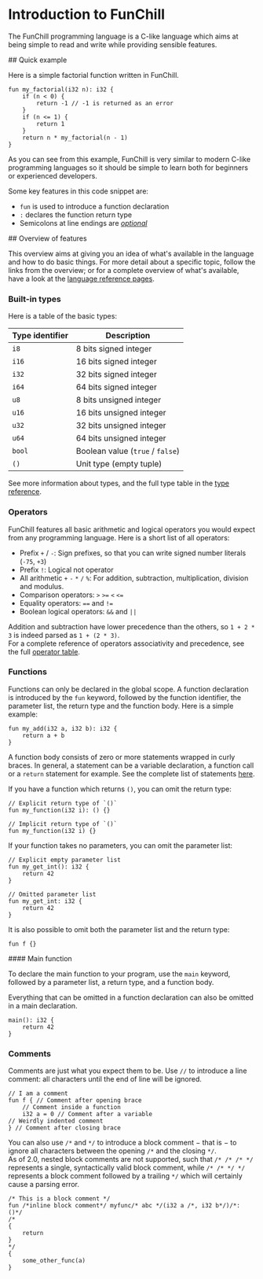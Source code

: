 # Introduction to FunChill

The FunChill programming language is a C-like language which aims at being simple to read and write while providing sensible features.

## Quick example

Here is a simple factorial function written in FunChill.

```
fun my_factorial(i32 n): i32 {
    if (n < 0) {
        return -1 // -1 is returned as an error
    }
    if (n <= 1) {
        return 1
    }
    return n * my_factorial(n - 1)
}
```

As you can see from this example, FunChill is very similar to modern C-like programming languages so it should be simple to learn both for beginners or experienced developers.

Some key features in this code snippet are:

- `fun` is used to introduce a function declaration
- `:` declares the function return type
- Semicolons at line endings are *[optional](./link/to/explanation/of/end-of-statements)*

## Overview of features

This overview aims at giving you an idea of what's available in the language and how to do basic things. For more detail about a specific topic, follow the links from the overview; or for a complete overview of what's available, have a look at the [language reference pages](./reference/index.md).

### Built-in types

Here is a table of the basic types:

| Type identifier       | Description                                           |
|-----------------------|-------------------------------------------------------|
| `i8`                  | 8  bits   signed integer                              |
| `i16`                 | 16 bits   signed integer                              |
| `i32`                 | 32 bits   signed integer                              |
| `i64`                 | 64 bits   signed integer                              |
| `u8`                  | 8  bits unsigned integer                              |
| `u16`                 | 16 bits unsigned integer                              |
| `u32`                 | 32 bits unsigned integer                              |
| `u64`                 | 64 bits unsigned integer                              |
| `bool`                | Boolean value (`true` / `false`)                      |
| `()`                  | Unit type (empty tuple)                               |

See more information about types, and the full type table in the [type reference](./reference/types.md).

### Operators

FunChill features all basic arithmetic and logical operators you would expect from any programming language. Here is a short list of all operators:

- Prefix `+` / `-`: Sign prefixes, so that you can write signed number literals (`-75`, `+3`)
- Prefix `!`: Logical not operator
- All arithmetic `+` `-` `*` `/` `%`: For addition, subtraction, multiplication, division and modulus.
- Comparison operators: `>` `>=` `<` `<=`
- Equality operators: `==` and `!=`
- Boolean logical operators: `&&` and `||`

Addition and subtraction have lower precedence than the others, so `1 + 2 * 3` is indeed parsed as `1 + (2 * 3)`.  
For a complete reference of operators associativity and precedence, see the full [operator table](./reference/operator_table.md).

### Functions

Functions can only be declared in the global scope. A function declaration is introduced by the `fun` keyword, followed by the function identifier, the parameter list, the return type and the function body.
Here is a simple example:
```
fun my_add(i32 a, i32 b): i32 {
    return a + b
}
```

A function body consists of zero or more statements wrapped in curly braces. In general, a statement can be a variable declaration, a function call or a `return` statement for example. See the complete list of statements [here]().

If you have a function which returns `()`, you can omit the return type:
```
// Explicit return type of `()`
fun my_function(i32 i): () {}

// Implicit return type of `()`
fun my_function(i32 i) {}
```

If your function takes no parameters, you can omit the parameter list:
```
// Explicit empty parameter list
fun my_get_int(): i32 {
    return 42
}

// Omitted parameter list
fun my_get_int: i32 {
    return 42
}
```

It is also possible to omit both the parameter list and the return type:
```
fun f {}
```

#### Main function

To declare the main function to your program, use the `main` keyword, followed by a parameter list, a return type, and a function body.

Everything that can be omitted in a function declaration can also be omitted in a main declaration.

```
main(): i32 {
    return 42
}
```

### Comments

Comments are just what you expect them to be. Use `//` to introduce a line comment: all characters until the end of line will be ignored.
```
// I am a comment
fun f { // Comment after opening brace
    // Comment inside a function
    i32 a = 0 // Comment after a variable
// Weirdly indented comment
} // Comment after closing brace
```

You can also use `/*` and `*/` to introduce a block comment − that is − to ignore all characters between the opening `/*` and the closing `*/`.  
As of 2.0, nested block comments are not supported, such that `/* /* /* */` represents a single, syntactically valid block comment, while `/* /* */ */` represents a block comment followed by a trailing `*/` which will certainly cause a parsing error.

```
/* This is a block comment */
fun /*inline block comment*/ myfunc/* abc */(i32 a /*, i32 b*/)/*: ()*/
/*
{
    return
}
*/
{
    some_other_func(a)
}
```
